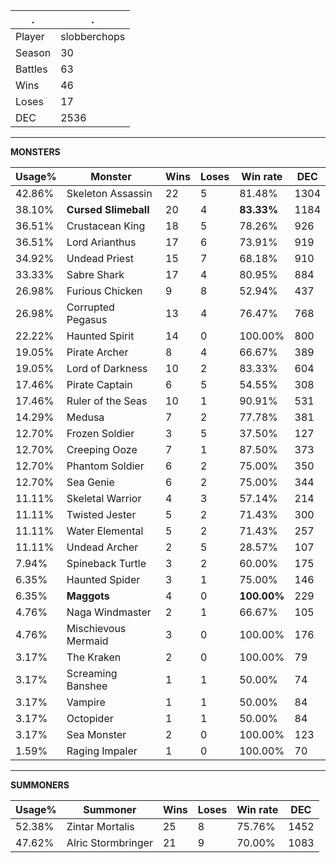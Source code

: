 .|.
|-|-
Player|slobberchops
Season|30
Battles|63
Wins|46
Loses|17
DEC|2536

---
**MONSTERS**

Usage%|Monster|Wins|Loses|Win rate|DEC|
-|-|-|-|-|-|
42.86%|Skeleton Assassin|22|5|81.48%|1304|
38.10%|**Cursed Slimeball**|20|4|**83.33%**|1184|
36.51%|Crustacean King|18|5|78.26%|926|
36.51%|Lord Arianthus|17|6|73.91%|919|
34.92%|Undead Priest|15|7|68.18%|910|
33.33%|Sabre Shark|17|4|80.95%|884|
26.98%|Furious Chicken|9|8|52.94%|437|
26.98%|Corrupted Pegasus|13|4|76.47%|768|
22.22%|Haunted Spirit|14|0|100.00%|800|
19.05%|Pirate Archer|8|4|66.67%|389|
19.05%|Lord of Darkness|10|2|83.33%|604|
17.46%|Pirate Captain|6|5|54.55%|308|
17.46%|Ruler of the Seas|10|1|90.91%|531|
14.29%|Medusa|7|2|77.78%|381|
12.70%|Frozen Soldier|3|5|37.50%|127|
12.70%|Creeping Ooze|7|1|87.50%|373|
12.70%|Phantom Soldier|6|2|75.00%|350|
12.70%|Sea Genie|6|2|75.00%|344|
11.11%|Skeletal Warrior|4|3|57.14%|214|
11.11%|Twisted Jester|5|2|71.43%|300|
11.11%|Water Elemental|5|2|71.43%|257|
11.11%|Undead Archer|2|5|28.57%|107|
7.94%|Spineback Turtle|3|2|60.00%|175|
6.35%|Haunted Spider|3|1|75.00%|146|
6.35%|**Maggots**|4|0|**100.00%**|229|
4.76%|Naga Windmaster|2|1|66.67%|105|
4.76%|Mischievous Mermaid|3|0|100.00%|176|
3.17%|The Kraken|2|0|100.00%|79|
3.17%|Screaming Banshee|1|1|50.00%|74|
3.17%|Vampire|1|1|50.00%|84|
3.17%|Octopider|1|1|50.00%|84|
3.17%|Sea Monster|2|0|100.00%|123|
1.59%|Raging Impaler|1|0|100.00%|70|

---
**SUMMONERS**

Usage%|Summoner|Wins|Loses|Win rate|DEC|
-|-|-|-|-|-|
52.38%|Zintar Mortalis|25|8|75.76%|1452|
47.62%|Alric Stormbringer|21|9|70.00%|1083|

